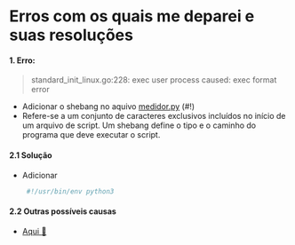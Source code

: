 # Erros com os quais me deparei e suas resoluções 

  >
  
#### 1. Erro:

 > standard_init_linux.go:228: exec user process caused: exec format error

-  Adicionar o shebang no aquivo [medidor.py](medidor.py) (#!) 
-  Refere-se a um conjunto de caracteres exclusivos incluídos no início de um arquivo de script. Um shebang define o tipo e o caminho do programa que deve executar o script.
  
#### 2.1 Solução 
  - Adicionar 
    ```python
     #!/usr/bin/env python3 
     ```
  
#### 2.2 Outras possíveis causas

   - [Aqui 🤔](https://bugfreesoft.com/standard-init-linux-go-228/)